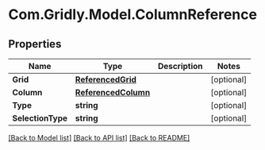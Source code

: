 
# Com.Gridly.Model.ColumnReference

## Properties

Name | Type | Description | Notes
------------ | ------------- | ------------- | -------------
**Grid** | [**ReferencedGrid**](ReferencedGrid.md) |  | [optional] 
**Column** | [**ReferencedColumn**](ReferencedColumn.md) |  | [optional] 
**Type** | **string** |  | [optional] 
**SelectionType** | **string** |  | [optional] 

[[Back to Model list]](../README.md#documentation-for-models)
[[Back to API list]](../README.md#documentation-for-api-endpoints)
[[Back to README]](../README.md)


